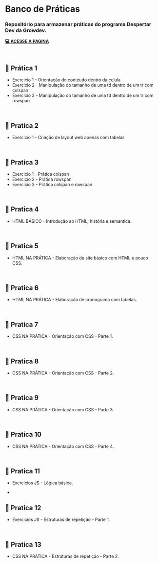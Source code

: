# Banco de Práticas

### Repositório para armazenar práticas do programa Despertar Dev da Growdev.

<a href="https://rodrigoalveselly.github.io/praticas">**💻 ACESSE A PAGINA**</a>

<br>

##  📝 Prática 1

* Exercicio 1 - Orientação do contéudo dentro da celula
* Exercicio 2 - Manipulação do tamanho de uma td dentro de um tr com colspan
* Exercicio 3 - Manipulação do tamanho de uma td dentro de um tr com rowspan

<br>

##  📝 Pratíca 2

* Exercicio 1 - Criação de layout web apenas com tabelas

<br>

##  📝 Pratica 3

* Exercicio 1 - Prática colspan
* Exercicio 2 - Prática rowspan
* Exercicio 3 - Prática colspan e rowspan

<br>

##  📝 Pratica 4

* HTML BÁSICO - Introdução ao HTML, história e semantica.

<br>

##  📝 Pratica 5

* HTML NA PRÁTICA - Elaboração de site básico com HTML e pouco CSS.

<br>

##  📝 Pratica 6

* HTML NA PRÁTICA - Elaboração de cronograma com tabelas.

<br>

##  📝 Pratica 7

* CSS NA PRÁTICA - Orientação com CSS - Parte 1.

<br>

##  📝 Pratica 8

* CSS NA PRÁTICA - Orientação com CSS - Parte 2.

<br>

##  📝 Pratica 9

* CSS NA PRÁTICA - Orientação com CSS - Parte 3.

<br>

##  📝 Pratica 10

* CSS NA PRÁTICA - Orientação com CSS - Parte 4.

<br>

##  📝 Pratica 11

* Exercicios JS - Lógica básica.

* <br>

##  📝 Pratica 12

* Exercicios JS - Estruturas de repetição - Parte 1.

<br>

##  📝 Pratica 13

* CSS NA PRÁTICA - Estruturas de repetição - Parte 2.



